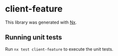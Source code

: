 # client-feature

This library was generated with [Nx](https://nx.dev).

## Running unit tests

Run `nx test client-feature` to execute the unit tests.
